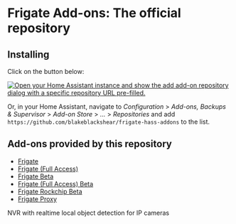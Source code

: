 # Frigate Add-ons: The official repository

## Installing

Click on the button below:

[![Open your Home Assistant instance and show the add add-on repository dialog with a specific repository URL pre-filled.](https://my.home-assistant.io/badges/supervisor_add_addon_repository.svg)](https://my.home-assistant.io/redirect/supervisor_add_addon_repository/?repository_url=https%3A%2F%2Fgithub.com%2Fblakeblackshear%2Ffrigate-hass-addons)

Or, in your Home Assistant, navigate to _Configuration_ > _Add-ons, Backups & Supervisor_ > _Add-on Store_ > _..._ > _Repositories_ and add `https://github.com/blakeblackshear/frigate-hass-addons` to the list.

## Add-ons provided by this repository

- [Frigate](frigate/README.md)
- [Frigate (Full Access)](frigate_fa/README.md)
- [Frigate Beta](frigate_beta/README.md)
- [Frigate (Full Access) Beta](frigate_fa_beta/README.md)
- [Frigate Rockchip Beta](frigate_rk_beta/README.md)
- [Frigate Proxy](frigate_proxy/README.md)

NVR with realtime local object detection for IP cameras
